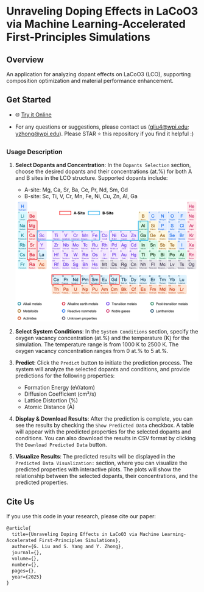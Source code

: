 # Unraveling Doping Effects in LaCoO3 via Machine Learning-Accelerated First-Principles Simulations


<!-- [![DOI](https://zenodo.org/badge/DOI/10.5281/zenodo.1234567.svg)](https://doi.org/10.5281/zenodo.1234567) -->

## Overview

An application for analyzing dopant effects on LaCoO3 (LCO), supporting composition optimization and material performance enhancement.

## Get Started

* 🌐 [Try it Online](https://lco-doper.streamlit.app/)

* For any questions or suggestions, please contact us (gliu4@wpi.edu; yzhong@wpi.edu). Please STAR  ⭐️ this repository if you find it helpful :)

### Usage Description

1. **Select Dopants and Concentration**: In the `Dopants Selection` section, choose the desired dopants and their concentrations (at.%) for both A and B sites in the LCO structure. Supported dopants include:
    - A-site: Mg, Ca, Sr, Ba, Ce, Pr, Nd, Sm, Gd
    - B-site: Sc, Ti, V, Cr, Mn, Fe, Ni, Cu, Zn, Al, Ga

    <div align=left><img src='./res/dopants_table.jpg' alt='' width=''/></div>

2. **Select System Conditions**: In the `System Conditions` section, specify the oxygen vacancy concentration (at.%) and the temperature (K) for the simulation. The temperature range is from 1000 K to 2500 K. The oxygen vacancy concentration ranges from 0 at.% to 5 at.%.

3. **Predict**: Click the `Predict` button to initiate the prediction process. The system will analyze the selected dopants and conditions, and provide predictions for the following properties:
    - Formation Energy (eV/atom)
    - Diffusion Coefficient (cm²/s)
    - Lattice Distortion (%)
    - Atomic Distance (Å)

4. **Display & Download Results**: After the prediction is complete, you can see the results by checking the `Show Predicted Data` checkbox. A table will appear with the predicted properties for the selected dopants and conditions. You can also download the results in CSV format by clicking the `Download Predicted Data` button.

5. **Visualize Results**: The predicted results will be displayed in the `Predicted Data Visualization:` section, where you can visualize the predicted properties with interactive plots. The plots will show the relationship between the selected dopants, their concentrations, and the predicted properties.

## Cite Us
If you use this code in your research, please cite our paper:

```
@article{
  title={Unraveling Doping Effects in LaCoO3 via Machine Learning-Accelerated First-Principles Simulations},
  author={G. Liu and S. Yang and Y. Zhong},
  journal={},
  volume={},
  number={},
  pages={},
  year={2025}
}
```